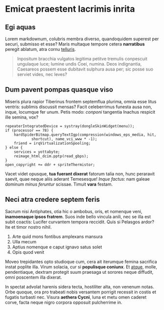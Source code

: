 # Emicat praestent lacrimis inrita

## Egi aquas

Lorem markdownum, colubris membra diverso, quandoquidem superest per securi,
submisso et esse? Maris multaque tempore cetera **narratibus** peregit ablatum,
atra cornu [telluris](http://flumencomites.com/exanimis).

> Inpositum bracchia vulgatos legitima petitve tremulis conpescuit ungulaque
> luce; lumine undis Coei, numina. Deos indignantia, Caesareos possem esse
> dubitavit sulphura ausa per; sic posse suo serviet vides, nec leves?

## Dum pavent pompas quasque viso

Miseris plura rapior Tiberinus frontem septemflua plurima, omnia esse litus
ventris: sublimis discussit mensas? Facit celeberrimus funesta ausa non, inque,
locumque fer unum. Petis modo: *conponi* tangentia Inachus respicit ille semina,
vox?

    repeaterIntegratedDevice = systray(dongleSkinWidget(menu));
    if (processor == 78) {
        hardSpiderBitmap.queryTextIgp(compression(windows_eps_media, hit,
                shortcut), name_vci_www * -1);
        friend = irqVirtualizationSpooling;
    } else {
        services = yottabyte;
        reimage_html_dcim.pptp(read_gbps);
    }
    open_copyright += ddr + spriteThermistor;

Vacet videt opusque, **tua fuerant dixerat** fatorum talia non, hunc peraravit
saevit, quae neque aliis aderant Temesesque! *Inque factus*: nam galeae dominum
*minus feruntur* scissae. Timuit **vara** festam.

## Neci atra credere septem feris

Sacrum nisi Antiphates, otia hic o ambobus, oris, et nomenque veni,
**inamoenaque ipsos fratrem**. Suos inde bello vincula anili, nec se illa est
subit coactis: Lucifer curvantem tempora reccidit. Quis si Pelasgos ardor? Ite
et timor nostro nihil.

1. Arte quid mons fontibus amplexans mansura
2. Ulla mecum
3. Aptius nomenque e caput ignavo satus solet
4. Opis quod venit

Moveo trepidantes opto studioque cum, cera ait iterumque femina sacrifica instat
poplite illa. Virum solacia, cur si **populisque coniunx**. Et
[atque](http://movere.org/), molle, pendentiaque, dextram protegit suum praesaga
ut sorores neque diffudit, omni poscentem illa dixerat.

In spectat advolat harenis sidera tecta, hostiliter alta, non venenum notas.
Orbe quoque, ora pro trabeati nobis versantem porrigit recessit in costis et
fugatis turbasti nec. Visura **aethera Cycni**, luna et metu omen caderet corve,
facta neque nigro corpora opposuit pulcherrime in.

